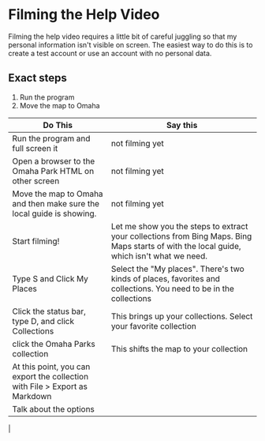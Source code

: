 ﻿# Filming the Help Video

Filming the help video requires a little bit of careful juggling so that my personal information isn't visible on screen. The easiest way to do this is to create a test account or use an account with no personal data.



## Exact steps 

1. Run the program
2. Move the map to Omaha


| Do This|Say this
|-----|-----
| Run the program and full screen it		|not filming yet
| Open a browser to the Omaha Park HTML on other screen| not filming yet
| Move the map to Omaha	and then make sure the local guide is showing.			|not filming yet
| Start filming!					| Let me show you the steps to extract your collections from Bing Maps. Bing Maps starts of with the local guide, which isn't what we need.
| Type S and Click My Places		| Select the "My places". There's two kinds of places, favorites and collections. You need to be in the collections
| Click the status bar, type D, and click Collections| This brings up your collections. Select your favorite collection
| click the Omaha Parks collection		| This shifts the map to your collection
| At this point, you can export the collection with File > Export as Markdown|
| Talk about the options
| 
